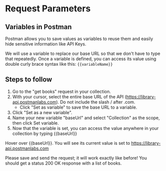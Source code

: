 # Request Parameters

## Variables in Postman

Postman allows you to save values as variables to reuse them and easily hide sensitive information like API Keys. 

We will use a variable to replace our base URL so that we don't have to type that repeatedly. Once a variable is defined, you can access its value using double curly brace syntax like this: `{{variableName}}`

## Steps to follow

1. Go to the "get books" request in your collection.
2. With your cursor, select the entire base URL of the API (https://library-api.postmanlabs.com). Do not include the slash / after .com.
    - Click "Set as variable" to save the base URL to a variable.
3. Click "Set as a new variable".
4. Name your new variable "baseUrl" and select "Collection" as the scope, then click Set variable.
5. Now that the variable is set, you can access the value anywhere in your collection by typing {{baseUrl}}

Hover over {{baseUrl}}. You will see its current value is set to https://library-api.postmanlabs.com

Please save and send the request; it will work exactly like before! You should get a status 200 OK response with a list of books.